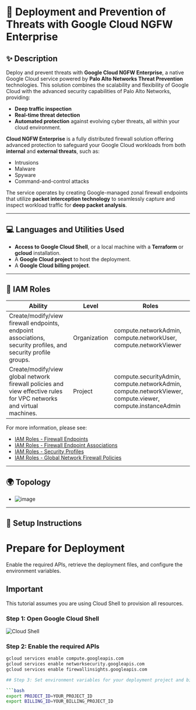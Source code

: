 # 🚀 Deployment and Prevention of Threats with Google Cloud NGFW Enterprise

## ✨ Description

Deploy and prevent threats with **Google Cloud NGFW Enterprise**, a native Google Cloud service powered by **Palo Alto Networks Threat Prevention** technologies. This solution combines the scalability and flexibility of Google Cloud with the advanced security capabilities of Palo Alto Networks, providing:
- **Deep traffic inspection**
- **Real-time threat detection**
- **Automated protection** against evolving cyber threats, all within your cloud environment.

**Cloud NGFW Enterprise** is a fully distributed firewall solution offering advanced protection to safeguard your Google Cloud workloads from both **internal** and **external threats**, such as:
- Intrusions
- Malware
- Spyware
- Command-and-control attacks

The service operates by creating Google-managed zonal firewall endpoints that utilize **packet interception technology** to seamlessly capture and inspect workload traffic for **deep packet analysis**.

---

## 💻 Languages and Utilities Used

- **Access to Google Cloud Shell**, or a local machine with a **Terraform** or **gcloud** installation.
- A **Google Cloud project** to host the deployment.
- A **Google Cloud billing project**.

---

## 🔐 IAM Roles

| **Ability** | **Level** | **Roles** |
| --- | --- | --- |
| Create/modify/view firewall endpoints, endpoint associations, security profiles, and security profile groups. | Organization | compute.networkAdmin, compute.networkUser, compute.networkViewer |
| Create/modify/view global network firewall policies and view effective rules for VPC networks and virtual machines. | Project | compute.securityAdmin, compute.networkAdmin, compute.networkViewer, compute.viewer, compute.instanceAdmin |

For more information, please see:
- [IAM Roles - Firewall Endpoints](#)
- [IAM Roles - Firewall Endpoint Associations](#)
- [IAM Roles - Security Profiles](#)
- [IAM Roles - Global Network Firewall Policies](#)

---

## 🌍 Topology

 
*  ![image](https://github.com/user-attachments/assets/8f76f78a-e4e7-4cd5-8b1f-71a6856923e4)

---

## 🔧 Setup Instructions

# Prepare for Deployment

Enable the required APIs, retrieve the deployment files, and configure the environment variables.

## Important

This tutorial assumes you are using Cloud Shell to provision all resources.

### Step 1: Open Google Cloud Shell
![Cloud Shell](cloudshell.png)

### Step 2: Enable the required APIs
```bash
gcloud services enable compute.googleapis.com
gcloud services enable networksecurity.googleapis.com
gcloud services enable firewallinsights.googleapis.com

## Step 3: Set environment variables for your deployment project and billing project

```bash
export PROJECT_ID=YOUR_PROJECT_ID
export BILLING_ID=YOUR_BILLING_PROJECT_ID
